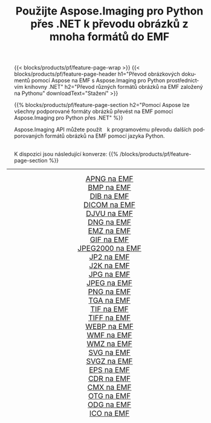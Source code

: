 ﻿---
title: Použijte Aspose.Imaging pro Python přes .NET k převodu obrázků z mnoha formátů do EMF 
weight: 3920
url: /cs/python-net/conversion/to/emf 
lang: cs
langdirlevel: 2
locales: zh-hans,ja,it,ru,de,es,fr,nl,id,lt,pl,pt,vi,tr,ko,zh-hant,ar,hi,th,sv,cs,uk,he
description: Aspose.Imaging pro Python přes knihovnu .NET můžete použít k převodu z různých formátů do EMF
---

{{< blocks/products/pf/feature-page-wrap >}}
{{< blocks/products/pf/feature-page-header h1="Převod obrázkových dokumentů pomocí Aspose na EMF s Aspose.Imaging pro Python prostřednictvím knihovny .NET" h2="Převod různých formátů obrázků na EMF založený na Pythonu" downloadText="Stažení" >}}


{{% blocks/products/pf/feature-page-section  h2="Pomocí Aspose lze všechny podporované formáty obrázků převést na EMF pomocí Aspose.Imaging pro Python přes .NET" %}}
<p align=justify>Aspose.Imaging API můžete použít   k programovému převodu dalších podporovaných formátů obrázků na EMF pomocí jazyka Python.</p>
<br/>
K dispozici jsou následující konverze:
{{% /blocks/products/pf/feature-page-section %}}
<div class="container-fluid productfamilypage bg-gray">
    <div class="convertypes bg-gray agp-content section">
        <div class="container">
		<hr style="margin-left:-20px;"/>
		<div class="row other-converters" style="gap: 10px;font-size: 19px;text-align:center;">
		    <div class='col-md-2 other-converter remove-lp remove-rp'><a href="/imaging/cs/python-net/conversion/apng-to-emf" style="padding:15px;">APNG na EMF</a></div>
<div class='col-md-2 other-converter remove-lp remove-rp'><a href="/imaging/cs/python-net/conversion/bmp-to-emf" style="padding:15px;">BMP na EMF</a></div>
<div class='col-md-2 other-converter remove-lp remove-rp'><a href="/imaging/cs/python-net/conversion/dib-to-emf" style="padding:15px;">DIB na EMF</a></div>
<div class='col-md-2 other-converter remove-lp remove-rp'><a href="/imaging/cs/python-net/conversion/dicom-to-emf" style="padding:15px;">DICOM na EMF</a></div>
<div class='col-md-2 other-converter remove-lp remove-rp'><a href="/imaging/cs/python-net/conversion/djvu-to-emf" style="padding:15px;">DJVU na EMF</a></div>
<div class='col-md-2 other-converter remove-lp remove-rp'><a href="/imaging/cs/python-net/conversion/dng-to-emf" style="padding:15px;">DNG na EMF</a></div>
<div class='col-md-2 other-converter remove-lp remove-rp'><a href="/imaging/cs/python-net/conversion/emz-to-emf" style="padding:15px;">EMZ na EMF</a></div>
<div class='col-md-2 other-converter remove-lp remove-rp'><a href="/imaging/cs/python-net/conversion/gif-to-emf" style="padding:15px;">GIF na EMF</a></div>
<div class='col-md-2 other-converter remove-lp remove-rp'><a href="/imaging/cs/python-net/conversion/jpeg2000-to-emf" style="padding:15px;">JPEG2000 na EMF</a></div>
<div class='col-md-2 other-converter remove-lp remove-rp'><a href="/imaging/cs/python-net/conversion/jp2-to-emf" style="padding:15px;">JP2 na EMF</a></div>
<div class='col-md-2 other-converter remove-lp remove-rp'><a href="/imaging/cs/python-net/conversion/j2k-to-emf" style="padding:15px;">J2K na EMF</a></div>
<div class='col-md-2 other-converter remove-lp remove-rp'><a href="/imaging/cs/python-net/conversion/jpg-to-emf" style="padding:15px;">JPG na EMF</a></div>
<div class='col-md-2 other-converter remove-lp remove-rp'><a href="/imaging/cs/python-net/conversion/jpeg-to-emf" style="padding:15px;">JPEG na EMF</a></div>
<div class='col-md-2 other-converter remove-lp remove-rp'><a href="/imaging/cs/python-net/conversion/png-to-emf" style="padding:15px;">PNG na EMF</a></div>
<div class='col-md-2 other-converter remove-lp remove-rp'><a href="/imaging/cs/python-net/conversion/tga-to-emf" style="padding:15px;">TGA na EMF</a></div>
<div class='col-md-2 other-converter remove-lp remove-rp'><a href="/imaging/cs/python-net/conversion/tif-to-emf" style="padding:15px;">TIF na EMF</a></div>
<div class='col-md-2 other-converter remove-lp remove-rp'><a href="/imaging/cs/python-net/conversion/tiff-to-emf" style="padding:15px;">TIFF na EMF</a></div>
<div class='col-md-2 other-converter remove-lp remove-rp'><a href="/imaging/cs/python-net/conversion/webp-to-emf" style="padding:15px;">WEBP na EMF</a></div>
<div class='col-md-2 other-converter remove-lp remove-rp'><a href="/imaging/cs/python-net/conversion/wmf-to-emf" style="padding:15px;">WMF na EMF</a></div>
<div class='col-md-2 other-converter remove-lp remove-rp'><a href="/imaging/cs/python-net/conversion/wmz-to-emf" style="padding:15px;">WMZ na EMF</a></div>
<div class='col-md-2 other-converter remove-lp remove-rp'><a href="/imaging/cs/python-net/conversion/svg-to-emf" style="padding:15px;">SVG na EMF</a></div>
<div class='col-md-2 other-converter remove-lp remove-rp'><a href="/imaging/cs/python-net/conversion/svgz-to-emf" style="padding:15px;">SVGZ na EMF</a></div>
<div class='col-md-2 other-converter remove-lp remove-rp'><a href="/imaging/cs/python-net/conversion/eps-to-emf" style="padding:15px;">EPS na EMF</a></div>
<div class='col-md-2 other-converter remove-lp remove-rp'><a href="/imaging/cs/python-net/conversion/cdr-to-emf" style="padding:15px;">CDR na EMF</a></div>
<div class='col-md-2 other-converter remove-lp remove-rp'><a href="/imaging/cs/python-net/conversion/cmx-to-emf" style="padding:15px;">CMX na EMF</a></div>
<div class='col-md-2 other-converter remove-lp remove-rp'><a href="/imaging/cs/python-net/conversion/otg-to-emf" style="padding:15px;">OTG na EMF</a></div>
<div class='col-md-2 other-converter remove-lp remove-rp'><a href="/imaging/cs/python-net/conversion/odg-to-emf" style="padding:15px;">ODG na EMF</a></div>
<div class='col-md-2 other-converter remove-lp remove-rp'><a href="/imaging/cs/python-net/conversion/ico-to-emf" style="padding:15px;">ICO na EMF</a></div>
                </div>
        </div>
    </div>
</div>
<br/>

